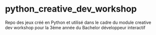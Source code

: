 # python_creative_dev_workshop
Repo des jeux créé en Python et utilisé dans le cadre du module creative dev workshop pour la 3ème année du Bachelor développeur interactif
